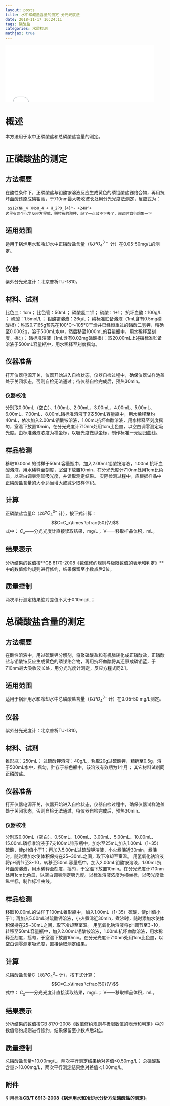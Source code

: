 ```yaml
---
layout: posts
title: 水中磷酸盐含量的测定-分光光度法
date: 2018-11-17 16:24:11
tags: 磷酸盐
categories: 水质检测
mathjax: true
---
```

 <iframe frameborder="no" border="0" marginwidth="0" marginheight="0" width=470 height=180  src="//music.163.com/outchain/player?type=2&id=35270161&auto=1&height=66"></iframe>

# 概述
本方法用于水中正磷酸盐和总磷酸盐含量的测定。
# 正磷酸盐的测定
## 方法概要
在酸性条件下，正磷酸盐与钼酸铵溶液反应生成黄色的磷钼酸盐锑络合物，再用抗坏血酸还原成磷钼蓝，于710nm最大吸收波长处用分光光度法测定，反应式为：

<code> $$12(NH_4 )MoO_4 + H_2PO_{4}^- +24H^+   这里有两个化学反应方程式，贼拉长的那种，敲了一点敲不下去了，阅读时自行想象一下
</code>
## 适用范围
适用于锅炉用水和冷却水中正磷酸盐含量（以$PO_{4}^{3-­}$  计）在0.05-50mg/L的测定。
## 仪器
紫外分光光度计：北京普析TU-1810。
## 材料、试剂
比色皿：1cm；
比色管：50mL；
磷酸氢二钾；
硫酸：1+1；
抗坏血酸：100g/L ；
硫酸：1.5mol/L；
钼酸铵溶液：26g/L；
磷标准贮备溶液（1mL含有0.5mg磷酸根）：称取0.7165g预先在100℃～105℃干燥并已经恒重过的磷酸二氢钾，精确至0.0002g，溶于500mL水中，然后移至1000mL的容量瓶中，用水稀释至刻度，摇匀；
磷标准溶液（1mL含有0.02mg磷酸根）：取20.00mL上述磷标准贮备溶液于500mL容量瓶中，用水稀释至刻度摇匀。
## 仪器准备
打开仪器电源开关，仪器开始进入自检状态，仪器自检过程中，确保仪器试样池盖处于关闭状态，否则自检无法通过；待仪器自检完成后，预热30min。
### 仪器校准
分别取0.00mL（空白）、1.00mL、2.00mL、3.00mL、4.00mL、5.00mL、6.00mL、7.00mL、8.00mL磷标准溶液于9支50mL容量瓶中，用水稀释至约40mL，依次加入2.00mL钼酸铵溶液，1.00mL抗坏血酸溶液，用水稀释至刻度摇匀，室温下放置10min，在分光光度计710nm处用1cm比色皿，以空白调零测定吸光度。由标准溶液浓度为横坐标，以吸光度做纵坐标，制作标准一元回归曲线。
## 样品检测
移取10.00mL的试样于50mL容量瓶中，加入2.00mL钼酸铵溶液，1.00mL抗坏血酸溶液，用水稀释至刻度，室温下放置10min，在分光光度计710nm处用1cm比色皿，以空白调零测其吸光度，并读取测定结果。
实际检测过程中，应根据样品中正磷酸盐含量的大小适当增大或减少取样体积。
## 计算
正磷酸盐含量C（以$PO_{4}^{3-}­$ 计），按下式计算：
 $$C=C_x\times \cfrac{50}{V}$$
式中：
$C_x$——分光光度计直接读取结果，mg/L；
V——移取样品体积，mL。
## 结果表示
分析结果的数值按**GB 8170-2008《数值修约规则与极限数值的表示和判定》**中的数值修约规则进行修约，结果保留至小数点后2位。
## 质量控制
两次平行测定结果绝对差值不大于0.10mg/L；
# 总磷酸盐含量的测定
## 方法概要
在酸性溶液中，用过硫酸钾分解剂，将聚磷酸盐和有机膦转化成正磷酸盐，正磷酸盐与钼酸铵反应生成黄色的磷锑络合物，再用抗坏血酸将其还原成磷钼蓝，于710nm最大吸收波长处，用分光光度计测定，反应方程式同2.1。
## 适用范围
适用于锅炉用水和冷却水中总磷酸盐含量（以$PO_{4}^{3­-}$ 计）在0.05-50 mg/L测定。
## 仪器
紫外分光光度计：北京普析TU-1810。
## 材料、试剂
锥形瓶：250mL；
过硫酸钾溶液：40g/L，称取20g过硫酸钾，精确至0.5g，溶于500mL水中，摇匀，贮存于棕色瓶中，该溶液有效期为1个月；
其它材料试剂同正磷酸盐。
## 仪器准备
打开仪器电源开关，仪器开始进入自检状态，仪器自检过程中，确保仪器试样池盖处于关闭状态，否则自检无法通过，待仪器自检完成后，预热30min。
### 仪器校准
分别取0.00mL（空白）、0.50mL、1.00mL、3.00mL、5.00mL、10.00mL、15.00mL磷标准溶液于7支100mL锥形瓶中，加水至25mL,加入1.00mL（1+35）硫酸，使pH值小于1；再加入5.00mL过硫酸钾溶液，小火煮沸近30min，煮沸时，随时添加水使体积保持在25~30mL之间，取下冷却至室温。
用氢氧化钠溶液将pH调节至3~10，转移至50mL容量瓶中，加入2.00mL钼酸铵溶液，1.00mL抗坏血酸溶液，用水稀释至刻度，摇匀，于室温下放置10min。在分光光度计710nm处用1cm比色皿，以空白调零测定吸光度。以标准溶液浓度为横坐标，以吸光度做纵坐标，制作标准曲线。
## 样品检测
移取10.00mL的试样于100mL锥形瓶中，加入1.00mL（1+35）硫酸，使pH值小于1；再加入5.00mL过硫酸钾溶液，小火煮沸近30min，煮沸时，随时添加水使体积保持在25~30mL之间，取下冷却至室温。
用氢氧化钠溶液将pH调节至3~10，转移至50mL容量瓶中，加入2.00mL钼酸铵溶液，1.00mL抗坏血酸溶液，用水稀释至刻度，摇匀，于室温下放置10min。在分光光度计710nm处用1cm比色皿，以空白调零测定吸光度，直接读取测定结果。
## 计算
总磷酸盐含量C（以$PO_{4}^3­-$ 计），按下式计算：
 $$C=C_x\times \cfrac{50}{V}$$
式中：
$C_x$——分光光度计直接读取结果，mg/L；
V——移取样品体积，mL。
## 结果表示
分析结果的数值按GB 8170-2008《数值修约规则与极限数值的表示和判定》中的数值修约规则进行修约，结果保留至小数点后2位。
## 质量控制
总磷酸盐含量≤10.00mg/L，两次平行测定结果绝对差值≤0.50mg/L；
总磷酸盐含量＞10.00mg/L，两次平行测定结果绝对差值＜1.00mg/L。
## 附件
引用标准**GB/T 6913-2008《锅炉用水和冷却水分析方法磷酸盐的测定》**。
